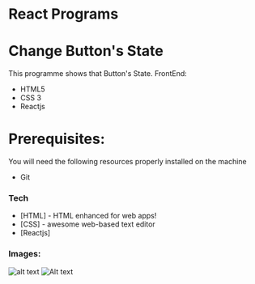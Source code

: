 # React Programs
# Change Button's State

This programme shows that Button's State.
FrontEnd:
  - HTML5
  - CSS 3
  - Reactjs
# Prerequisites:
You will need the following resources properly installed on the machine
  - Git

### Tech
* [HTML] - HTML enhanced for web apps!
* [CSS] - awesome web-based text editor
* [Reactjs]

### Images:
![alt text](https://raw.githubusercontent.com/windycoolguy/react/master/screen.png)
![Alt text](screen.png?raw=true "Title")